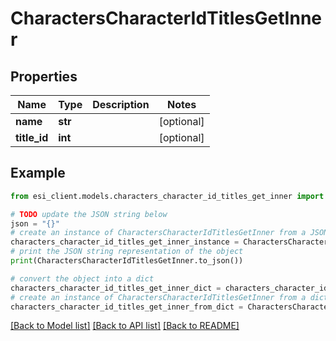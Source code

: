 # CharactersCharacterIdTitlesGetInner


## Properties

Name | Type | Description | Notes
------------ | ------------- | ------------- | -------------
**name** | **str** |  | [optional] 
**title_id** | **int** |  | [optional] 

## Example

```python
from esi_client.models.characters_character_id_titles_get_inner import CharactersCharacterIdTitlesGetInner

# TODO update the JSON string below
json = "{}"
# create an instance of CharactersCharacterIdTitlesGetInner from a JSON string
characters_character_id_titles_get_inner_instance = CharactersCharacterIdTitlesGetInner.from_json(json)
# print the JSON string representation of the object
print(CharactersCharacterIdTitlesGetInner.to_json())

# convert the object into a dict
characters_character_id_titles_get_inner_dict = characters_character_id_titles_get_inner_instance.to_dict()
# create an instance of CharactersCharacterIdTitlesGetInner from a dict
characters_character_id_titles_get_inner_from_dict = CharactersCharacterIdTitlesGetInner.from_dict(characters_character_id_titles_get_inner_dict)
```
[[Back to Model list]](../README.md#documentation-for-models) [[Back to API list]](../README.md#documentation-for-api-endpoints) [[Back to README]](../README.md)


